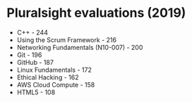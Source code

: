 # Pluralsight evaluations (2019)
- C++ - 244
- Using the Scrum Framework - 216
- Networking Fundamentals (N10-007) - 200
- Git - 196
- GitHub - 187
- Linux Fundamentals - 172
- Ethical Hacking - 162
- AWS Cloud Compute - 158
- HTML5 - 108
